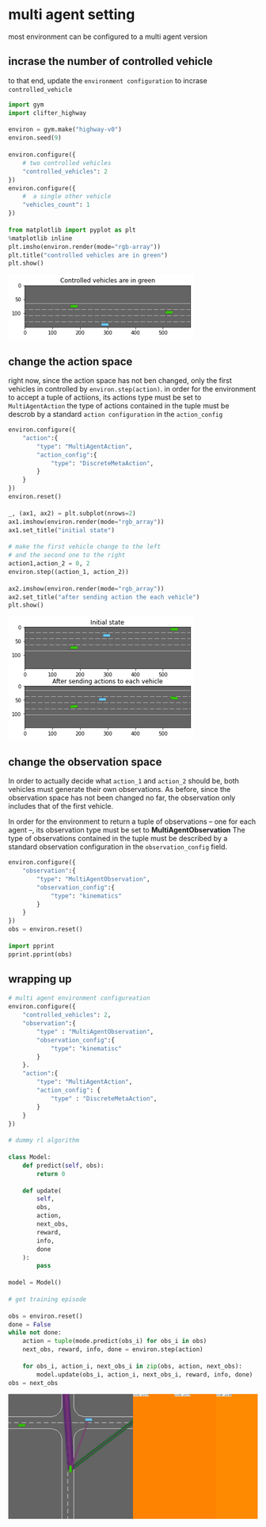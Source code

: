 # multi agent setting

most environment can be configured to a multi agent version

## incrase the number of controlled vehicle

to that end, update the ``environment configuration`` to incrase ``controlled_vehicle``

```python
import gym
import clifter_highway

environ = gym.make("highway-v0")
environ.seed(9)

environ.configure({
    # two controlled vehicles
    "controlled_vehicles": 2
})
environ.configure({
    #  a single other vehicle
    "vehicles_count": 1
})

from matplotlib import pyplot as plt
%matplotlib inline
plt.imsho(environ.render(mode="rgb-array"))
plt.title("controlled vehicles are in green")
plt.show()
```
![multiagentenv1](output_dat/multi_agent_0_1.png)


## change the action space

right now, since the action space has not ben changed, only the first vehicles in controlled by ``environ.step(action)``. in order for the environment to accept a tuple of actiions, its actions type must be set to ``MultiAgentAction`` the type of actions contained in the tuple must be descrob by a standard ``action configuration`` in the ``action_config``

```python
environ.configure({
    "action":{
        "type": "MultiAgentAction",
        "action_config":{
            "type": "DiscreteMetaAction",
        }
    }
})
environ.reset()

_, (ax1, ax2) = plt.subplot(nrows=2)
ax1.imshow(environ.render(mode="rgb_array"))
ax1.set_title("initial state")

# make the first vehicle change to the left
# and the second one to the right
action1,action_2 = 0, 2
environ.step((action_1, action_2))

ax2.imshow(environ.render(mode="rgb_array"))
ax2.set_title("after sending action the each vehicle")
plt.show()
```
![multiagenenv1](output_dat/multi_agent_1_0.png)


## change the observation space

In order to actually decide what ``action_1`` and ``action_2`` should be, both vehicles must generate their own observations. As before, since the observation space has not been changed no far, the observation only includes that of the first vehicle.

In order for the environment to return a tuple of observations – one for each agent –, its observation type must be set to **MultiAgentObservation** The type of observations contained in the tuple must be described by a standard observation configuration in the ``observation_config`` field.

```python
environ.configure({
    "observation":{
        "type": "MultiAgentObservation",
        "observation_config":{
            "type": "kinematics"
        }
    }
})
obs = environ.reset()

import pprint
pprint.pprint(obs)
```

## wrapping up

```python
# multi agent environment configureation
environ.configure({
    "controlled_vehicles": 2,
    "observation":{
        "type" : "MultiAgentObservation",
        "observation_config":{
            "type": "kinematisc"
        }
    }.
    "action":{
        "type": "MultiAgentAction",
        "action_config": {
            "type" : "DiscreteMetaAction",
        }
    }
})

# dummy rl algorithm

class Model:
    def predict(self, obs):
        return 0
    
    def update(
        self,
        obs,
        action,
        next_obs,
        reward,
        info,
        done
    ):
        pass

model = Model()

# get training episode

obs = environ.reset()
done = False
while not done:
    action = tuple(mode.predict(obs_i) for obs_i in obs)
    next_obs, reward, info, done = environ.step(action)

    for obs_i, action_i, next_obs_i in zip(obs, action, next_obs):
        model.update(obs_i, action_i, next_obs_i, reward, info, done)
obs = next_obs
```
![multiagentenv1](output_dat/intersection_multi_agent.gif)
